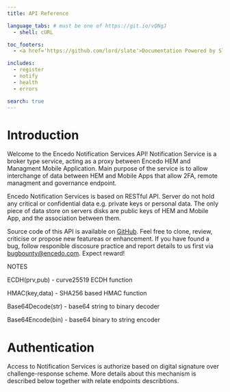 ```yaml
---
title: API Reference

language_tabs: # must be one of https://git.io/vQNgJ
  - shell: cURL

toc_footers:
  - <a href='https://github.com/lord/slate'>Documentation Powered by Slate</a>

includes:
  - register
  - notify
  - health
  - errors

search: true
---
```


# Introduction

Welcome to the Encedo Notification Services API! Notification Service is a broker type service, acting as a proxy between Encedo HEM and Managment Mobile Application. Main purpose of the service is to allow interchange of data between HEM and Mobile Apps that allow 2FA, remote managment and governance endpoint.


Encedo Notification Services is based on RESTful API. Server do not hold any critical or confidential data e.g. private keys or personal data. The only piece of data store on servers disks are public keys of HEM and Mobile App, and the association between them.

Source code of this API is available on [GitHub](https://github.com/encedo/notify-services). Feel free to clone, review, criticise or propose new featureas or enhancement. If you have found a bug, follow responible discosure practice and report details to us first via bugbounty@encedo.com. Expect reward!




NOTES

ECDH(prv,pub) - curve25519 ECDH function

HMAC(key,data) - SHA256 based HMAC function

Base64Decode(str) - base64 string to binary decoder

Base64Encode(bin) - base64 binary to string encoder


# Authentication

Access to Notification Services is authorize based on digital signature over challenge-response scheme. More details about this mechanism is described below together with relate endpoints describtions.



